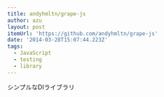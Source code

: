 ```yaml
---
title: andyhmltn/grape-js
author: azu
layout: post
itemUrl: 'https://github.com/andyhmltn/grape-js'
date: '2014-03-28T15:07:44.223Z'
tags:
  - JavaScript
  - testing
  - library
---
```

シンプルなDIライブラリ
